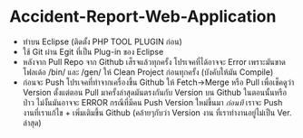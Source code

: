Accident-Report-Web-Application
=======================================
  - ทำบน Eclipse (ติดตั้ง PHP TOOL PLUGIN ก่อน)
  - ใช้ Git ผ่าน Egit ที่เป็น Plug-in ของ Eclipse
  - หลังจาก Pull Repo จาก Github เส็รจแล้วทุกครั้ง โปรเจคที่ได้อาจจะ Error เพราะมันขาดโฟลเด้อ /bin/ และ /gen/ ให้ Clean Project ก่อนทุกครั้ง (บังคับให้มัน Compile)
  - ก่อนจะ Push โปรเจคที่ทำจากเครื่องขึ้น Github ให้ Fetch->Merge หรือ Pull เพื่อเช็คดูว่า Version ตั้งแต่ตอน Pull มาครั้งล่าสุดมันตรงกันกับ Version บน Github ในตอนนั้นหรือป่าว ไม่งั้นมันอาจจะ ERROR    กรณีที่มีคน Push Version ใหม่ขึ้นมา *ก่อนที* เราจะ Push งานที่เราแก้ไข + เพิ่มเติมขึ้น Github (คล้ายๆกับว่า Version งาน ที่เราทำงานอยู่ไม่เป็น Ver. ล่าสุด)
